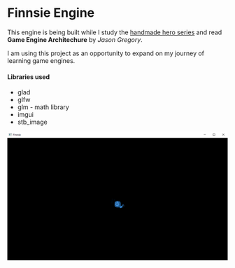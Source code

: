 # Finnsie Engine

This engine is being built while I study the [handmade hero series](https://handmadehero.org/) and read **Game Engine Architechure** by *Jason Gregory*.

I am using this project as an opportunity to expand on my journey of learning game engines.

#### Libraries used
* glad 
* glfw
* glm - math library
* imgui
* stb_image

![Alt text](finnsie_engine/content/screenshots/screen1.png?raw=true) 


